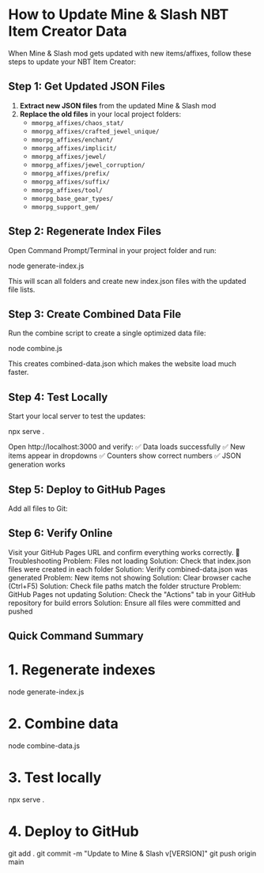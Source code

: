 # How to Update Mine & Slash NBT Item Creator Data

When Mine & Slash mod gets updated with new items/affixes, follow these steps to update your NBT Item Creator:

## Step 1: Get Updated JSON Files
1. **Extract new JSON files** from the updated Mine & Slash mod
2. **Replace the old files** in your local project folders:
   - `mmorpg_affixes/chaos_stat/`
   - `mmorpg_affixes/crafted_jewel_unique/`
   - `mmorpg_affixes/enchant/`
   - `mmorpg_affixes/implicit/`
   - `mmorpg_affixes/jewel/`
   - `mmorpg_affixes/jewel_corruption/`
   - `mmorpg_affixes/prefix/`
   - `mmorpg_affixes/suffix/`
   - `mmorpg_affixes/tool/`
   - `mmorpg_base_gear_types/`
   - `mmorpg_support_gem/`

## Step 2: Regenerate Index Files
Open Command Prompt/Terminal in your project folder and run:

node generate-index.js

This will scan all folders and create new index.json files with the updated file lists.
## Step 3: Create Combined Data File
Run the combine script to create a single optimized data file:

node combine.js

This creates combined-data.json which makes the website load much faster.

## Step 4: Test Locally
Start your local server to test the updates:

npx serve .

Open http://localhost:3000 and verify:
✅ Data loads successfully
✅ New items appear in dropdowns
✅ Counters show correct numbers
✅ JSON generation works

## Step 5: Deploy to GitHub Pages
Add all files to Git:

## Step 6: Verify Online
Visit your GitHub Pages URL and confirm everything works correctly.
🚨 Troubleshooting
Problem: Files not loading
Solution: Check that index.json files were created in each folder
Solution: Verify combined-data.json was generated
Problem: New items not showing
Solution: Clear browser cache (Ctrl+F5)
Solution: Check file paths match the folder structure
Problem: GitHub Pages not updating
Solution: Check the "Actions" tab in your GitHub repository for build errors
Solution: Ensure all files were committed and pushed

## Quick Command Summary
# 1. Regenerate indexes
node generate-index.js

# 2. Combine data
node combine-data.js

# 3. Test locally
npx serve .

# 4. Deploy to GitHub
git add .
git commit -m "Update to Mine & Slash v[VERSION]"
git push origin main